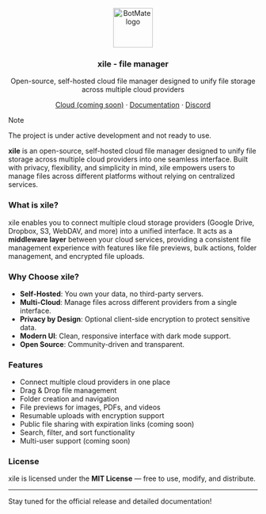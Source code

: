 <p align="center">
  <a href="https://github.com/mxvsh/xile">
    <img src="https://github.com/user-attachments/assets/1a64aca9-0167-440e-9307-dbb61b9ecf9f" width="80px" alt="BotMate logo" />
  </a>
</p>

<h3 align="center">
  xile - file manager
</h3>
<p align="center">
Open-source, self-hosted cloud file manager designed to unify file storage across multiple cloud providers
</p>

<p align="center">
  <a href="#">Cloud (coming soon)</a> · 
  <a href="https://github.com/mxvsh/xile">Documentation</a> · 
  <a href="https://discord.gg/3kUSy2d">Discord</a>
</p>

> [!NOTE]
> The project is under active development and not ready to use.

**xile** is an open-source, self-hosted cloud file manager designed to unify file storage across multiple cloud providers into one seamless interface. Built with privacy, flexibility, and simplicity in mind, xile empowers users to manage files across different platforms without relying on centralized services.

### What is xile?

xile enables you to connect multiple cloud storage providers (Google Drive, Dropbox, S3, WebDAV, and more) into a unified interface. It acts as a **middleware layer** between your cloud services, providing a consistent file management experience with features like file previews, bulk actions, folder management, and encrypted file uploads.

### Why Choose xile?
- **Self-Hosted**: You own your data, no third-party servers.
- **Multi-Cloud**: Manage files across different providers from a single interface.
- **Privacy by Design**: Optional client-side encryption to protect sensitive data.
- **Modern UI**: Clean, responsive interface with dark mode support.
- **Open Source**: Community-driven and transparent.

### Features
- Connect multiple cloud providers in one place
- Drag & Drop file management
- Folder creation and navigation
- File previews for images, PDFs, and videos
- Resumable uploads with encryption support
- Public file sharing with expiration links (coming soon)
- Search, filter, and sort functionality
- Multi-user support (coming soon)

### License
xile is licensed under the **MIT License** — free to use, modify, and distribute.

---

Stay tuned for the official release and detailed documentation!
